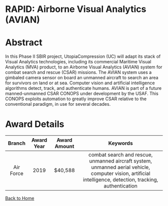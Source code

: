 
RAPID: Airborne Visual Analytics (AVIAN)
========================================

# Abstract


In this Phase II SBIR project, UtopiaCompression (UC) will adapt its stack of Visual Analytics technologies, including its commercial Maritime Visual Analytics (MVA) product, to an Airborne Visual Analytics (AVIAN) system for combat search and rescue (CSAR) missions. The AVIAN system uses a gimbaled camera sensor on board an unmanned aircraft to search an area for survivors on land or at sea. Computer vision and artificial intelligence algorithms detect, track, and authenticate humans. AVIAN is part of a future manned-unmanned CSAR CONOPS under development by the USAF. This CONOPS exploits automation to greatly improve CSAR relative to the conventional paradigm, in use for several decades.  

# Award Details

|Branch|Award Year|Award Amount|Keywords|
| :---: | :---: | :---: | :---: |
|Air Force|2019|$40,588|combat search and rescue, unmanned aircraft system, unmanned aerial vehicle, computer vision, artificial intelligence, detection, tracking, authentication|
  
  


[Back to Home](https://github.com/chrischow/dod_sbir_awards)